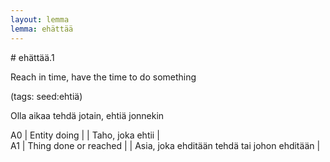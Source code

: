 ```yaml
---
layout: lemma
lemma: ehättää
---
```


<div class="sense">
# <span class="sensename">ehättää.1</span>

<span class="description">Reach in time, have the time to do something</span>

(tags: seed:ehtiä)

<span class="description">Olla aikaa tehdä jotain, ehtiä jonnekin</span>

A0 | Entity doing |   | Taho, joka ehtii |  
A1 | Thing done or reached |   | Asia, joka ehditään tehdä tai johon ehditään |  

</div>

